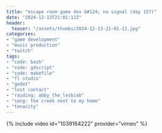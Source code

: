 ```yaml
---
title: "escape room game dev &#124; no signal (day 157)"
date: "2024-12-13T21:01:12Z"
header:
  teaser: "/assets/thumbs/2024-12-13-21-01-12.jpg"
categories:
- "game development"
- "music production"
- "twitch"
tags:
- "code: bash"
- "code: gdscript"
- "code: makefile"
- "fl studio"
- "godot"
- "lost contact"
- "raiding: abby_the_lesbiab"
- "song: the creek next to my home"
- "tenacity"
---
```

{% include video id="1039164222" provider="vimeo" %}

